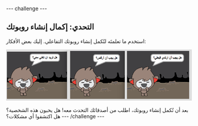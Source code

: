 --- challenge ---

## التحدي: إكمال إنشاء روبوتك

استخدم ما تعلمتَه لتُكمل إنشاء روبوتك التفاعلي. إليك بعض الأفكار:

![أفكار الروبوت](images/chatbot-ideas.png)

بعد أن تُكمل إنشاء روبوتك، اطلب من أصدقائك التحدث معه! هل يحبون هذه الشخصية؟ هل اكتشفوا أي مشكلات؟ --- /challenge ---